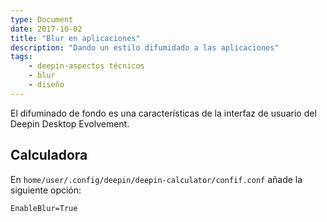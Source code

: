 ```yaml
---
type: Document
date: 2017-10-02
title: "Blur en aplicaciones"
description: "Dando un estilo difumidado a las aplicaciones"
tags:
    - deepin-aspectos técnicos
    - blur
    - diseño
---
```


El difuminado de fondo es una características de la interfaz de usuario del Deepin Desktop Evolvement.

## Calculadora
En `home/user/.config/deepin/deepin-calculator/confif.conf` añade la siguiente opción:

~~~
EnableBlur=True
~~~
